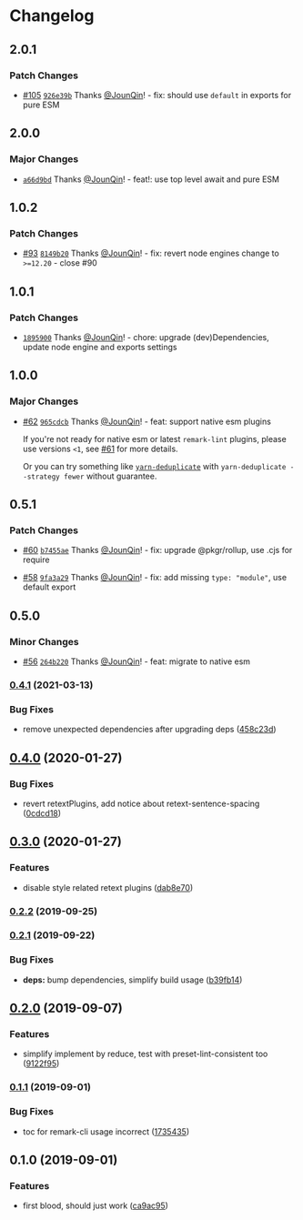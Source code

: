# Changelog

## 2.0.1

### Patch Changes

- [#105](https://github.com/un-ts/remark-preset-prettier/pull/105) [`926e39b`](https://github.com/un-ts/remark-preset-prettier/commit/926e39b3525ed585af3342173fae6ecc39196817) Thanks [@JounQin](https://github.com/JounQin)! - fix: should use `default` in exports for pure ESM

## 2.0.0

### Major Changes

- [`a66d9bd`](https://github.com/un-ts/remark-preset-prettier/commit/a66d9bdb20e3bc520f2489a6c98629b66c2cc135) Thanks [@JounQin](https://github.com/JounQin)! - feat!: use top level await and pure ESM

## 1.0.2

### Patch Changes

- [#93](https://github.com/un-ts/remark-preset-prettier/pull/93) [`8149b20`](https://github.com/un-ts/remark-preset-prettier/commit/8149b2039c244441f8be2e64b126a77193e607cc) Thanks [@JounQin](https://github.com/JounQin)! - fix: revert node engines change to `>=12.20` - close #90

## 1.0.1

### Patch Changes

- [`1895900`](https://github.com/un-ts/remark-preset-prettier/commit/1895900b45826d92b8373bf52c4022118be6ce87) Thanks [@JounQin](https://github.com/JounQin)! - chore: upgrade (dev)Dependencies, update node engine and exports settings

## 1.0.0

### Major Changes

- [#62](https://github.com/un-ts/remark-preset-prettier/pull/62) [`965cdcb`](https://github.com/un-ts/remark-preset-prettier/commit/965cdcb7d91eac8c73dc304ea43ab9f079299d26) Thanks [@JounQin](https://github.com/JounQin)! - feat: support native esm plugins

  If you're not ready for native esm or latest `remark-lint` plugins, please use versions `<1`, see [#61](https://github.com/un-ts/remark-preset-prettier/issues/61) for more details.

  Or you can try something like [`yarn-deduplicate`](https://github.com/atlassian/yarn-deduplicate) with `yarn-deduplicate --strategy fewer` without guarantee.

## 0.5.1

### Patch Changes

- [#60](https://github.com/un-ts/remark-preset-prettier/pull/60) [`b7455ae`](https://github.com/un-ts/remark-preset-prettier/commit/b7455ae4282283a2db0db5cb92620bc2b582e4c5) Thanks [@JounQin](https://github.com/JounQin)! - fix: upgrade @pkgr/rollup, use .cjs for require

* [#58](https://github.com/un-ts/remark-preset-prettier/pull/58) [`9fa3a29`](https://github.com/un-ts/remark-preset-prettier/commit/9fa3a298eb3d80de2c348ad3aa3160f06b27655b) Thanks [@JounQin](https://github.com/JounQin)! - fix: add missing `type: "module"`, use default export

## 0.5.0

### Minor Changes

- [#56](https://github.com/un-ts/remark-preset-prettier/pull/56) [`264b220`](https://github.com/un-ts/remark-preset-prettier/commit/264b220650a9b36d3801202c9894156b1364e12f) Thanks [@JounQin](https://github.com/JounQin)! - feat: migrate to native esm

### [0.4.1](https://github.com/un-ts/remark-preset-prettier/compare/v0.4.0...v0.4.1) (2021-03-13)

### Bug Fixes

- remove unexpected dependencies after upgrading deps ([458c23d](https://github.com/un-ts/remark-preset-prettier/commit/458c23dcb094c38acc0ce02315d73ea7883e30c4))

## [0.4.0](https://github.com/un-ts/remark-preset-prettier/compare/v0.3.0...v0.4.0) (2020-01-27)

### Bug Fixes

- revert retextPlugins, add notice about retext-sentence-spacing ([0cdcd18](https://github.com/un-ts/remark-preset-prettier/commit/0cdcd186dcbd4c73c39a454dfe24de37c61a55d8))

## [0.3.0](https://github.com/un-ts/remark-preset-prettier/compare/v0.2.2...v0.3.0) (2020-01-27)

### Features

- disable style related retext plugins ([dab8e70](https://github.com/un-ts/remark-preset-prettier/commit/dab8e70d2a559b5042553f7c87c7f522cb1de854))

### [0.2.2](https://github.com/un-ts/remark-preset-prettier/compare/v0.2.1...v0.2.2) (2019-09-25)

### [0.2.1](https://github.com/un-ts/remark-preset-prettier/compare/v0.2.0...v0.2.1) (2019-09-22)

### Bug Fixes

- **deps:** bump dependencies, simplify build usage ([b39fb14](https://github.com/un-ts/remark-preset-prettier/commit/b39fb14))

## [0.2.0](https://github.com/un-ts/remark-preset-prettier/compare/v0.1.1...v0.2.0) (2019-09-07)

### Features

- simplify implement by reduce, test with preset-lint-consistent too ([9122f95](https://github.com/un-ts/remark-preset-prettier/commit/9122f95))

### [0.1.1](https://github.com/un-ts/remark-preset-prettier/compare/v0.1.0...v0.1.1) (2019-09-01)

### Bug Fixes

- toc for remark-cli usage incorrect ([1735435](https://github.com/un-ts/remark-preset-prettier/commit/1735435))

## 0.1.0 (2019-09-01)

### Features

- first blood, should just work ([ca9ac95](https://github.com/un-ts/remark-preset-prettier/commit/ca9ac95))
